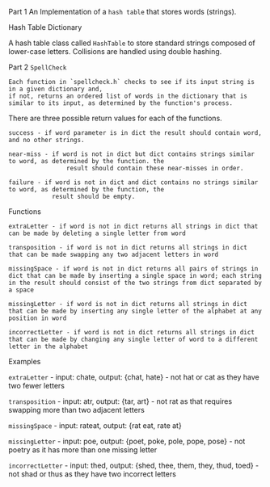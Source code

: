 Part 1
An Implementation of a `hash table` that stores words (strings).

Hash Table Dictionary

A hash table class called `HashTable` to store standard strings composed of lower-case letters. 
Collisions are handled using double hashing.



Part 2 `SpellCheck`

    Each function in `spellcheck.h` checks to see if its input string is in a given dictionary and, 
    if not, returns an ordered list of words in the dictionary that is similar to its input, as determined by the function's process. 

There are three possible return values for each of the functions.

    success - if word parameter is in dict the result should contain word, and no other strings.

    near-miss - if word is not in dict but dict contains strings similar to word, as determined by the function. the 
                    result should contain these near-misses in order.

    failure - if word is not in dict and dict contains no strings similar to word, as determined by the function, the
                result should be empty.

Functions

    extraLetter - if word is not in dict returns all strings in dict that can be made by deleting a single letter from word

    transposition - if word is not in dict returns all strings in dict that can be made swapping any two adjacent letters in word

    missingSpace - if word is not in dict returns all pairs of strings in dict that can be made by inserting a single space in word; each string in the result should consist of the two strings from dict separated by a space

    missingLetter - if word is not in dict returns all strings in dict that can be made by inserting any single letter of the alphabet at any position in word

    incorrectLetter - if word is not in dict returns all strings in dict  that can be made by changing any single letter of word to a different letter in the alphabet

Examples

`extraLetter` - input: chate, output: {chat, hate} - not hat or cat as they have two fewer letters

`transposition` - input: atr, output: {tar, art} - not rat as that requires swapping more than two adjacent letters

`missingSpace` - input: rateat, output: {rat eat, rate at}

`missingLetter` - input: poe, output: {poet, poke, pole, pope, pose} - not poetry as it has more than one missing 
                    letter

`incorrectLetter` - input: thed, output: {shed, thee, them, they, thud, toed} - not shad or thus as they have two 
                    incorrect letters
